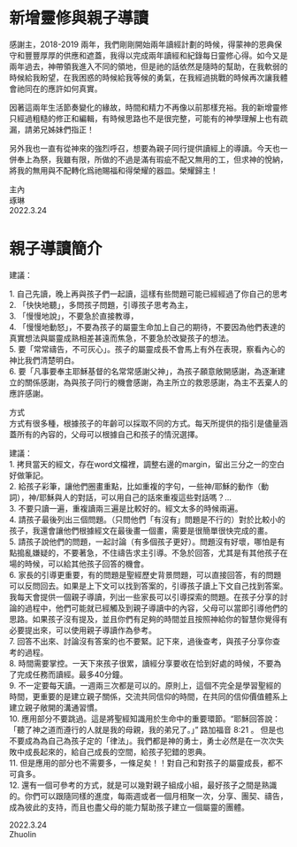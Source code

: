 # 新增靈修與親子導讀

感謝主，2018-2019 兩年，我們剛剛開始兩年讀經計劃的時候，得蒙神的恩典保守和豐豐厚厚的供應和遮蓋，我得以完成兩年讀經和紀錄每日靈修心得。如今又是兩年過去，神帶領我進入不同的領地，但是祂的話依然是隨時的幫助，在我軟弱的時候給我盼望，在我困惑的時候給我等候的勇氣，在我經過挑戰的時候再次讓我體會祂同在的應許如何真實。

因著這兩年生活節奏變化的緣故，時間和精力不再像以前那樣充裕。我的新增靈修只經過粗糙的修正和編輯，有時候思路也不是很完整，可能有的神學理解上也有疏漏，請弟兄姊妹們指正！

另外我也一直有從神來的強烈呼召，想要為親子同行提供讀經上的導讀。今天也一併奉上為祭，我雖有限，所做的不過是滿有瑕疵不配又無用的工，但求神的悅納，將我的無用與不配轉化爲祂賜福和得榮耀的器皿。榮耀歸主！

主內  
琢琳  
2022.3.24

# 親子導讀簡介

建議：

1. 自己先讀，晚上再與孩子們一起讀，這樣有些問題可能已經經過了你自己的思考  
2. 「快快地聽」，多問孩子問題，引導孩子思考為主，  
3. 「慢慢地說」，不要急於直接教導，  
4. 「慢慢地動怒」，不要為孩子的屬靈生命加上自己的期待，不要因為他們表達的真實想法與屬靈成熟相差甚遠而焦急，不要急於改變孩子的想法。  
5. 要「常常禱告，不可灰心」。孩子的屬靈成長不會馬上有外在表現，察看內心的神比我們清楚明白。  
6. 要「凡事要奉主耶穌基督的名常常感謝父神」，為孩子願意敞開感謝，為逐漸建立的關係感謝，為與孩子同行的機會感謝，為主所立的救恩感謝，為主不丟棄人的應許感謝。  

方式  
方式有很多種，根據孩子的年齡可以採取不同的方式。每天所提供的指引是儘量涵蓋所有的內容的，父母可以根據自己和孩子的情況選擇。

建議：  
1. 拷貝當天的經文，存在word文檔裡，調整右邊的margin，留出三分之一的空白好做筆記。  
2. 給孩子彩筆，讓他們圈畫重點，比如重複的字句，一些神/耶穌的動作（動詞），神/耶穌與人的對話，可以用自己的話來重複這些對話嗎？…  
3. 不要只讀一遍，重複讀兩三遍是比較好的。經文太多的時候兩遍。  
4. 請孩子最後列出三個問題。（只問他們「有沒有」問題是不行的）對於比較小的孩子，我還會讓他們根據經文在最後畫一個畫，需要是很簡單很快完成的畫。  
5. 請孩子說他們的問題，一起討論（有多個孩子更好）。問題沒有好壞，哪怕是有點搗亂嫌疑的，不要著急，不住禱告求主引導。不急於回答，尤其是有其他孩子在場的時候，可以給其他孩子回答的機會。  
6. 家長的引導更重要，有的問題是聖經歷史背景問題，可以直接回答，有的問題可以反問回去。如果是上下文可以找到答案的，引導孩子讀上下文自己找到答案。我每天會提供一個親子導讀，列出一些家長可以引導探索的問題。在孩子分享的討論的過程中，他們可能就已經觸及到親子導讀中的內容，父母可以當即引導他們的思路。如果孩子沒有提及，並且你們有足夠的時間並且按照神給你的智慧你覺得有必要提出來，可以使用親子導讀作為參考。  
7. 回答不出來、討論沒有答案的也不要緊。記下來，過後查考，與孩子分享你查考的過程。  
8. 時間需要掌控。一天下來孩子很累，讀經分享要收在恰到好處的時候，不要為了完成任務而讀經。最多40分鐘。  
9. 不一定要每天讀。一週兩三次都是可以的。原則上，這個不完全是學習聖經的時間，更重要的是建立親子關係，交流共同信仰的時間，在共同的信仰價值體系上建立親子敞開的溝通習慣。  
10. 應用部分不要跳過。這是將聖經知識用於生命中的重要環節。“耶穌回答說：「聽了神之道而遵行的人就是我的母親，我的弟兄了。」” 路加福音‬ ‭8:21‬ ‭。 但是也不要成為為自己為孩子定的「律法」。我們都是神的勇士，勇士必然是在一次次失敗中成長起來的，給自己成長的空間，給孩子犯錯的恩典。  
11. 但是應用的部分也不需要多，一條足矣！！對自己和對孩子的屬靈成長，都不可貪多。  
12. 還有一個可參考的方式，就是可以幾對親子組成小組，最好孩子之間是熟識的。你們可以跟隨同樣的進度，每兩週或者一個月相聚一次，分享、團契、禱告，成為彼此的支持，而且也盡父母的能力幫助孩子建立一個屬靈的團體。

2022.3.24  
Zhuolin
